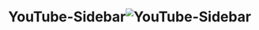 # YouTube-Sidebar![YouTube-Sidebar](https://user-images.githubusercontent.com/102663969/225625687-1f296866-48ab-4d9d-9453-265aa835c7ca.png)
